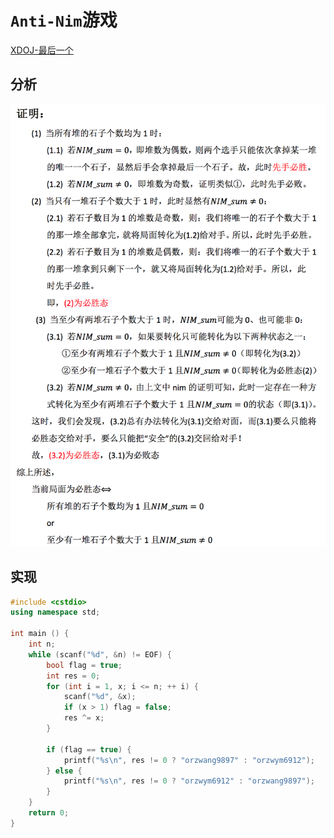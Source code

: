 # `Anti-Nim`游戏

[XDOJ-最后一个](http://acm.xidian.edu.cn/problem.php?id=1414)

## 分析

![](/img/0064.png)

## 实现

```cpp
#include <cstdio>
using namespace std;

int main () {
    int n;
    while (scanf("%d", &n) != EOF) {
        bool flag = true;
        int res = 0;
        for (int i = 1, x; i <= n; ++ i) {
            scanf("%d", &x);
            if (x > 1) flag = false;
            res ^= x;
        }

        if (flag == true) {
            printf("%s\n", res != 0 ? "orzwang9897" : "orzwym6912");
        } else {
            printf("%s\n", res != 0 ? "orzwym6912" : "orzwang9897");
        }
    }
    return 0;
}
```

